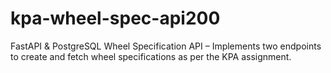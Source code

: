 # kpa-wheel-spec-api200
FastAPI &amp; PostgreSQL Wheel Specification API – Implements two endpoints to create and fetch wheel specifications as per the KPA assignment.
